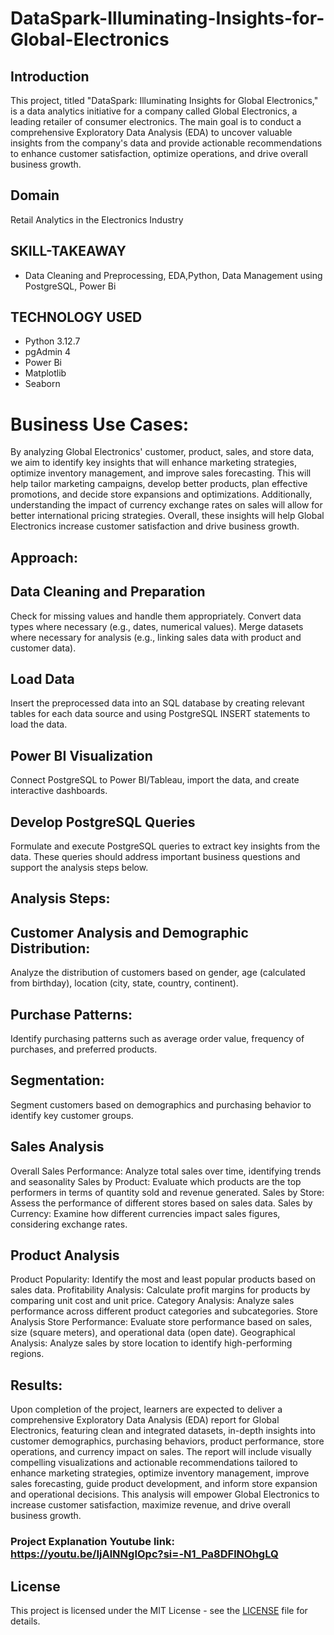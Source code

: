 # DataSpark-Illuminating-Insights-for-Global-Electronics
## Introduction
This project, titled "DataSpark: Illuminating Insights for Global Electronics," is 
a data analytics initiative for a company called Global Electronics, a leading 
retailer of consumer electronics. The main goal is to conduct a comprehensive 
Exploratory Data Analysis (EDA) to uncover valuable insights from the 
company's data and provide actionable recommendations to enhance customer 
satisfaction, optimize operations, and drive overall business growth.
## Domain
Retail Analytics in the Electronics Industry
## SKILL-TAKEAWAY
* Data Cleaning and Preprocessing, EDA,Python, Data Management using PostgreSQL, Power Bi
## TECHNOLOGY USED
* Python 3.12.7
* pgAdmin 4
* Power Bi
* Matplotlib
* Seaborn
# Business Use Cases:
By analyzing Global Electronics' customer, product, sales, and store data, we aim to identify key insights that will enhance marketing strategies,
optimize inventory management, and improve sales forecasting. This will help tailor marketing campaigns, develop better products, plan effective promotions,
and decide store expansions and optimizations. Additionally, understanding the impact of currency exchange rates on sales will allow for better international pricing strategies.
Overall, these insights will help Global Electronics increase customer satisfaction and drive business growth.
## Approach:
## Data Cleaning and Preparation
Check for missing values and handle them appropriately.
Convert data types where necessary (e.g., dates, numerical values).
Merge datasets where necessary for analysis (e.g., linking sales data with product and customer data).
## Load Data
Insert the preprocessed data into an SQL database by creating relevant tables for each data source and using PostgreSQL INSERT statements to load the data.
## Power BI Visualization
Connect PostgreSQL to Power BI/Tableau, import the data, and create interactive dashboards.
## Develop PostgreSQL Queries
Formulate and execute PostgreSQL queries to extract key insights from the data. These queries should address important business questions and support the analysis steps below.

## Analysis Steps:
## Customer Analysis and Demographic Distribution: 
Analyze the distribution of customers based on gender, age (calculated from birthday), location (city, state, country, continent).
## Purchase Patterns: 
Identify purchasing patterns such as average order value, frequency of purchases, and preferred products.
## Segmentation: 
Segment customers based on demographics and purchasing behavior to identify key customer groups.
## Sales Analysis
Overall Sales Performance: Analyze total sales over time, identifying trends and seasonality
Sales by Product: Evaluate which products are the top performers in terms of quantity sold and revenue generated.
Sales by Store: Assess the performance of different stores based on sales data.
Sales by Currency: Examine how different currencies impact sales figures, considering exchange rates.
## Product Analysis
Product Popularity: Identify the most and least popular products based on sales data.
Profitability Analysis: Calculate profit margins for products by comparing unit cost and unit price.
Category Analysis: Analyze sales performance across different product categories and subcategories.
Store Analysis
Store Performance: Evaluate store performance based on sales, size (square meters), and operational data (open date).
Geographical Analysis: Analyze sales by store location to identify high-performing regions.

## Results: 
Upon completion of the project, learners are expected to deliver a comprehensive Exploratory Data Analysis (EDA) report for Global Electronics, featuring clean and integrated datasets, in-depth insights into customer demographics, purchasing behaviors, product performance, store operations, and currency impact on sales. The report will include visually compelling visualizations and actionable recommendations tailored to enhance marketing strategies, optimize inventory management, improve sales forecasting, guide product development, and inform store expansion and operational decisions. This analysis will empower Global Electronics to increase customer satisfaction, maximize revenue, and drive overall business growth.

### Project Explanation Youtube link: https://youtu.be/IjAlNNgIOpc?si=-N1_Pa8DFlNOhgLQ

## License
This project is licensed under the MIT License - see the [LICENSE](https://github.com/Samuelson777/DataSpark-Illuminating-Insights-for-Global-Electronics/blob/main/LICENSE) file for details.
